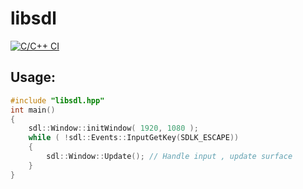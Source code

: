 # libsdl
[![C/C++ CI](https://github.com/artamonovoleg/libsdl/workflows/C/C++%20CI/test_MacOS/badge.svg?branch=master)](https://github.com/artamonovoleg/libsdl/actions)
## Usage:


```cpp
#include "libsdl.hpp"
int main()
{
    sdl::Window::initWindow( 1920, 1080 );
    while ( !sdl::Events::InputGetKey(SDLK_ESCAPE))
    {
        sdl::Window::Update(); // Handle input , update surface
    }
}
```

